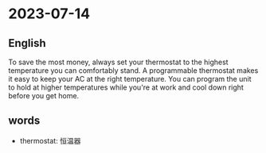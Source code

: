 # 2023-07-14

## English
To save the most money, always set your
thermostat to the highest temperature you
can comfortably stand. A programmable
thermostat makes it easy to keep your AC
at the right temperature. You can program
the unit to hold at higher temperatures
while you're at work and cool down right
before you get home.

## words
* thermostat: 恒温器
